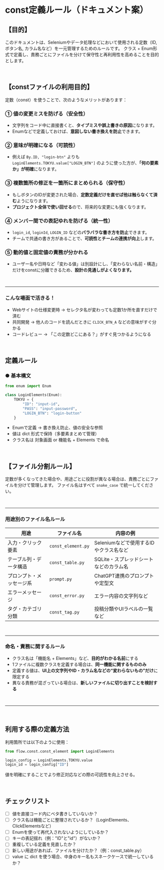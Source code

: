 # const定義ルール（ドキュメント案）

## 【目的】

このドキュメントは、Seleniumやデータ処理などにおいて使用される定数（ID, ボタン名, カラム名など）を一元管理するためのルールです。
クラス + Enum形式で定義し、責務ごとにファイルを分けて保守性と再利用性を高めることを目的とします。


<br>



## 【constファイルの利用目的】

定数（const）を使うことで、次のようなメリットがあります：

### ① **値の変更ミスを防げる（安全性）**
- 文字列をコード中に直接書くと、**タイプミスや誤上書きの原因**になります。
- Enumなどで定義しておけば、**意図しない書き換えを防止**できます。

### ② **意味が明確になる（可読性）**
- 例えば `By.ID, "login-btn"` よりも
　`LoginElements.TOKYU.value["LOGIN_BTN"]` のように使った方が、**「何の要素か」が明確**になります。

### ③ **複数箇所の修正を一箇所にまとめられる（保守性）**
- もしボタンのIDが変更された場合、**定数定義だけを直せば他は触らなくて済む**ようになります。
- **プロジェクト全体で使い回せる**ので、将来的な変更にも強くなります。

### ④ **メンバー間での表記ゆれを防げる（統一性）**
- `login_id`, `loginId`, `LOGIN_ID` などの**バラバラな書き方を防止**できます。
- チームで共通の書き方があることで、**可読性とチームの連携が向上**します。

### ⑤ **動的値と固定値の責務が分かれる**
- ユーザー名や日時など「変わる値」は別設計にし、「変わらない名前・構造」だけをconstに分離できるため、**設計の見通しがよくなります。**


<br>

---

### こんな場面で活きる！

- Webサイトの仕様変更時 → セレクタ名が変わっても定数1か所を直すだけで済む
- 共同開発 → 他人のコードを読んだときに `CLICK_BTN_A` などの意味がすぐ分かる
- コードレビュー → 「この定数どこにある？」がすぐ見つかるようになる


<br>

## 定義ルール
### ● 基本構文
```python
from enum import Enum

class LoginElements(Enum):
    TOKYU = {
        "ID": "input-id",
        "PASS": "input-password",
        "LOGIN_BTN": "login-button"
    }
```

- Enumで定義 → 書き換え防止、値の安全な参照
- 値は dict 形式で保持（多要素まとめて管理）
- クラス名は 対象画面 or 機能名 + Elements で命名


<br>



## 【ファイル分割ルール】

定数が多くなってきた場合や、用途ごとに役割が異なる場合は、責務ごとにファイルを分けて管理します。
ファイル名はすべて `snake_case` で統一してください。


<br>


---

### 用途別のファイル名ルール

| 用途                     | ファイル名             | 内容の例 |
|--------------------------|------------------------|----------|
| 入力・クリック要素   | `const_element.py`     | Seleniumなどで使用するIDやクラス名など |
| テーブル列・データ構造   | `const_table.py`       | SQLite・スプレッドシートなどのカラム名 |
| プロンプト・メッセージ系 | `prompt.py`            | ChatGPT連携のプロンプトや定型文 |
| エラーメッセージ         | `const_error.py`       | エラー内容の文字列など |
| タグ・カテゴリ分類      | `const_tag.py`         | 投稿分類やUIラベルの一覧など |


<br>


---

### 命名・責務に関するルール

- クラス名は「機能名 + Elements」など、**目的がわかる名前**にする
- 1ファイルに複数クラスを定義する場合は、**同一機能に関するもののみ**
- 定義する値は、**UI上の文字列やID・カラム名などの“変わらないもの”だけ**に限定する
- 異なる責務が混ざっている場合は、**新しいファイルに切り出すことを検討する**


<br>

---
<br>


## 利用する際の定義方法

利用箇所では以下のように使用：

```python
from flow.const.const_element import LoginElements

login_config = LoginElements.TOKYU.value
login_id = login_config["ID"]
```

値を明確にすることでより修正対応などの際の可読性を向上させる。

<br>



## チェックリスト
- [ ] 値を直接コード内にベタ書きしていないか？
- [ ] クラス名は機能ごとに整理されているか？（LoginElements、ClickElementsなど）
- [ ] Enumを使って再代入されないようにしているか？
- [ ] キーの表記揺れ（例："ID"と"id"）がないか？
- [ ] 重複している定義を見直したか？
- [ ] 新しい用途があれば、ファイルを分けたか？（例：const_table.py）
- [ ] value に dict を使う場合、中身のキー名もスネークケースで統一しているか？
